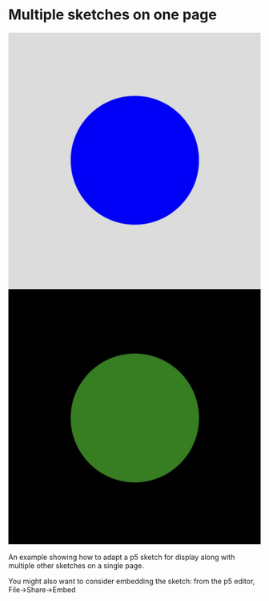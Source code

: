# Multiple sketches on one page

![Two rectangles on top of each other, one gray, one black, each with a circle inside, one blue, one green.](multiple-sketches.jpg)

An example showing how to adapt a p5 sketch for display along with multiple other sketches on a single page.

You might also want to consider embedding the sketch: from the p5 editor, File→Share→Embed

